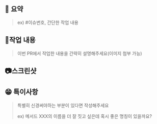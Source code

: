 ## 🫧 요약 

> ex) #이슈번호, 간단한 작업 내용

## 📝작업 내용
> 이번 PR에서 작업한 내용을 간략히 설명해주세요(이미지 첨부 가능)

## 📷스크린샷




## 😁 특이사항

> 특별히 신경써야하는 부분이 있다면 작성해주세요
>
> ex) 메서드 XXX의 이름을 더 잘 짓고 싶은데 혹시 좋은 명칭이 있을까요?
